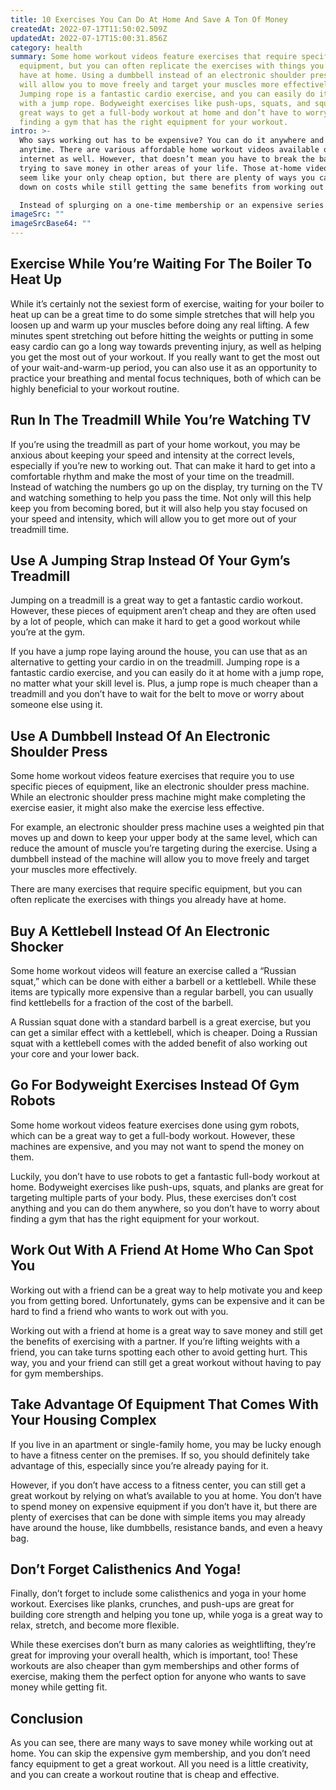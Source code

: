 ```yaml
---
title: 10 Exercises You Can Do At Home And Save A Ton Of Money
createdAt: 2022-07-17T11:50:02.509Z
updatedAt: 2022-07-17T15:00:31.856Z
category: health
summary: Some home workout videos feature exercises that require specific
  equipment, but you can often replicate the exercises with things you already
  have at home. Using a dumbbell instead of an electronic shoulder press machine
  will allow you to move freely and target your muscles more effectively.
  Jumping rope is a fantastic cardio exercise, and you can easily do it at home
  with a jump rope. Bodyweight exercises like push-ups, squats, and squats are
  great ways to get a full-body workout at home and don’t have to worry about
  finding a gym that has the right equipment for your workout.
intro: >-
  Who says working out has to be expensive? You can do it anywhere and
  anytime. There are various affordable home workout videos available on the
  internet as well. However, that doesn’t mean you have to break the bank when
  trying to save money in other areas of your life. Those at-home videos might
  seem like your only cheap option, but there are plenty of ways you can cut
  down on costs while still getting the same benefits from working out at home.

  Instead of splurging on a one-time membership or an expensive series of DVDs, why not invest in some home equipment that won’t cost you a fortune, but will help you get in great shape? Working out at home also has its advantages: no traffic jams and no gym membership fees! Here are 10 cheap home workout ideas for anyone who wants to slim down and tone up without breaking their budget.
imageSrc: ""
imageSrcBase64: ""
---
```


## Exercise While You’re Waiting For The Boiler To Heat Up

While it’s certainly not the sexiest form of exercise, waiting for your boiler to heat up can be a great time to do some simple stretches that will help you loosen up and warm up your muscles before doing any real lifting. A few minutes spent stretching out before hitting the weights or putting in some easy cardio can go a long way towards preventing injury, as well as helping you get the most out of your workout. If you really want to get the most out of your wait-and-warm-up period, you can also use it as an opportunity to practice your breathing and mental focus techniques, both of which can be highly beneficial to your workout routine.

## Run In The Treadmill While You’re Watching TV

If you’re using the treadmill as part of your home workout, you may be anxious about keeping your speed and intensity at the correct levels, especially if you’re new to working out. That can make it hard to get into a comfortable rhythm and make the most of your time on the treadmill. Instead of watching the numbers go up on the display, try turning on the TV and watching something to help you pass the time. Not only will this help keep you from becoming bored, but it will also help you stay focused on your speed and intensity, which will allow you to get more out of your treadmill time.

## Use A Jumping Strap Instead Of Your Gym’s Treadmill

Jumping on a treadmill is a great way to get a fantastic cardio workout. However, these pieces of equipment aren’t cheap and they are often used by a lot of people, which can make it hard to get a good workout while you’re at the gym. 

If you have a jump rope laying around the house, you can use that as an alternative to getting your cardio in on the treadmill. Jumping rope is a fantastic cardio exercise, and you can easily do it at home with a jump rope, no matter what your skill level is. Plus, a jump rope is much cheaper than a treadmill and you don’t have to wait for the belt to move or worry about someone else using it.

## Use A Dumbbell Instead Of An Electronic Shoulder Press

Some home workout videos feature exercises that require you to use specific pieces of equipment, like an electronic shoulder press machine. While an electronic shoulder press machine might make completing the exercise easier, it might also make the exercise less effective.

For example, an electronic shoulder press machine uses a weighted pin that moves up and down to keep your upper body at the same level, which can reduce the amount of muscle you’re targeting during the exercise. Using a dumbbell instead of the machine will allow you to move freely and target your muscles more effectively.

There are many exercises that require specific equipment, but you can often replicate the exercises with things you already have at home.

## Buy A Kettlebell Instead Of An Electronic Shocker

Some home workout videos will feature an exercise called a “Russian squat,” which can be done with either a barbell or a kettlebell. While these items are typically more expensive than a regular barbell, you can usually find kettlebells for a fraction of the cost of the barbell.

A Russian squat done with a standard barbell is a great exercise, but you can get a similar effect with a kettlebell, which is cheaper. Doing a Russian squat with a kettlebell comes with the added benefit of also working out your core and your lower back.

## Go For Bodyweight Exercises Instead Of Gym Robots

Some home workout videos feature exercises done using gym robots, which can be a great way to get a full-body workout. However, these machines are expensive, and you may not want to spend the money on them.

Luckily, you don’t have to use robots to get a fantastic full-body workout at home. Bodyweight exercises like push-ups, squats, and planks are great for targeting multiple parts of your body. Plus, these exercises don’t cost anything and you can do them anywhere, so you don’t have to worry about finding a gym that has the right equipment for your workout.

## Work Out With A Friend At Home Who Can Spot You

Working out with a friend can be a great way to help motivate you and keep you from getting bored. Unfortunately, gyms can be expensive and it can be hard to find a friend who wants to work out with you.

Working out with a friend at home is a great way to save money and still get the benefits of exercising with a partner. If you’re lifting weights with a friend, you can take turns spotting each other to avoid getting hurt. This way, you and your friend can still get a great workout without having to pay for gym memberships.

## Take Advantage Of Equipment That Comes With Your Housing Complex

If you live in an apartment or single-family home, you may be lucky enough to have a fitness center on the premises. If so, you should definitely take advantage of this, especially since you’re already paying for it.

However, if you don’t have access to a fitness center, you can still get a great workout by relying on what’s available to you at home. You don’t have to spend money on expensive equipment if you don’t have it, but there are plenty of exercises that can be done with simple items you may already have around the house, like dumbbells, resistance bands, and even a heavy bag.

## Don’t Forget Calisthenics And Yoga!

Finally, don’t forget to include some calisthenics and yoga in your home workout. Exercises like planks, crunches, and push-ups are great for building core strength and helping you tone up, while yoga is a great way to relax, stretch, and become more flexible.

While these exercises don’t burn as many calories as weightlifting, they’re great for improving your overall health, which is important, too! These workouts are also cheaper than gym memberships and other forms of exercise, making them the perfect option for anyone who wants to save money while getting fit.

## Conclusion

As you can see, there are many ways to save money while working out at home. You can skip the expensive gym membership, and you don’t need fancy equipment to get a great workout. All you need is a little creativity, and you can create a workout routine that is cheap and effective.
